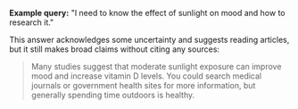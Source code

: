 **Example query:** "I need to know the effect of sunlight on mood and how to research it."

This answer acknowledges some uncertainty and suggests reading articles, but it still makes broad claims without citing any sources:

> Many studies suggest that moderate sunlight exposure can improve mood and increase vitamin D levels.  You could search medical journals or government health sites for more information, but generally spending time outdoors is healthy.